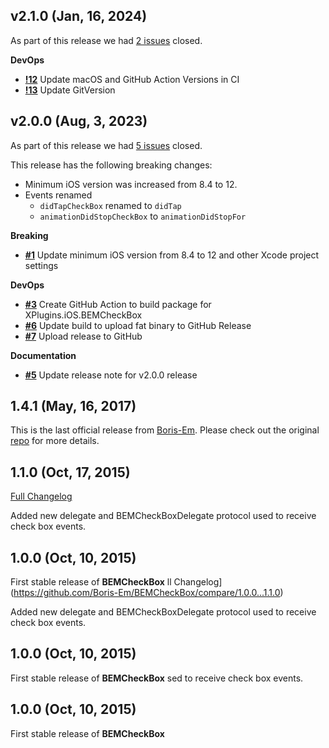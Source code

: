 ## v2.1.0 (Jan, 16, 2024)


As part of this release we had [2 issues](https://github.com/saturdaymp/BEMCheckBox/milestone/2?closed=1) closed.



__DevOps__

- [__!12__](https://github.com/saturdaymp/BEMCheckBox/pull/12) Update macOS and GitHub Action Versions in CI
- [__!13__](https://github.com/saturdaymp/BEMCheckBox/pull/13) Update GitVersion

## v2.0.0 (Aug, 3, 2023)


As part of this release we had [5 issues](https://github.com/saturdaymp/BEMCheckBox/milestone/1?closed=1) closed.

This release has the following breaking changes:

- Minimum iOS version was increased from 8.4 to 12.
- Events renamed 
  -  `didTapCheckBox` renamed to `didTap`
  - `animationDidStopCheckBox` to `animationDidStopFor`

__Breaking__

- [__#1__](https://github.com/saturdaymp/BEMCheckBox/pull/1) Update minimum iOS version from 8.4 to 12 and other Xcode project settings

__DevOps__

- [__#3__](https://github.com/saturdaymp/BEMCheckBox/pull/3) Create GitHub Action to build package for XPlugins.iOS.BEMCheckBox
- [__#6__](https://github.com/saturdaymp/BEMCheckBox/pull/6) Update build to upload fat binary to GitHub Release
- [__#7__](https://github.com/saturdaymp/BEMCheckBox/pull/7) Upload release to GitHub

__Documentation__

- [__#5__](https://github.com/saturdaymp/BEMCheckBox/pull/5) Update release note for v2.0.0 release

## 1.4.1 (May, 16, 2017)


This is the last official release from [Boris-Em](https://github.com/Boris-Em).  Please check out the original [repo](https://github.com/Boris-Em/BEMCheckBox) for more details.
## 1.1.0 (Oct, 17, 2015)


[Full Changelog](https://github.com/Boris-Em/BEMCheckBox/compare/1.0.0...1.1.0)
 
Added new delegate and BEMCheckBoxDelegate protocol used to receive check box events.
## 1.0.0 (Oct, 10, 2015)


First stable release of **BEMCheckBox**
ll Changelog](https://github.com/Boris-Em/BEMCheckBox/compare/1.0.0...1.1.0)
 
Added new delegate and BEMCheckBoxDelegate protocol used to receive check box events.
## 1.0.0 (Oct, 10, 2015)


First stable release of **BEMCheckBox**
sed to receive check box events.
## 1.0.0 (Oct, 10, 2015)


First stable release of **BEMCheckBox**
